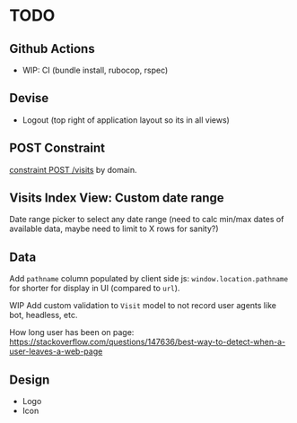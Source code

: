 # TODO

## Github Actions

- WIP: CI (bundle install, rubocop, rspec)

## Devise

- Logout (top right of application layout so its in all views)

## POST Constraint

[constraint POST /visits](https://stackoverflow.com/questions/27852655/can-i-accept-post-request-only-from-a-domain-name) by domain.

## Visits Index View: Custom date range

Date range picker to select any date range (need to calc min/max dates of available data, maybe need to limit to X rows for sanity?)

## Data

Add `pathname` column populated by client side js: `window.location.pathname` for shorter for display in UI (compared to `url`).

WIP Add custom validation to `Visit` model to not record user agents like bot, headless, etc.

How long user has been on page: https://stackoverflow.com/questions/147636/best-way-to-detect-when-a-user-leaves-a-web-page

## Design

- Logo
- Icon
